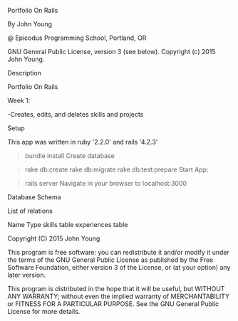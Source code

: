 Portfolio On Rails


By John Young 

@ Epicodus Programming School, Portland, OR

GNU General Public License, version 3 (see below). Copyright (c) 2015 John Young.

Description

Portfolio On Rails

Week 1:

-Creates, edits, and deletes skills and projects

Setup

This app was written in ruby '2.2.0' and rails '4.2.3'

> bundle install
Create database

> rake db:create
> rake db:migrate
> rake db:test:prepare
Start App:

> rails server
Navigate in your browser to localhost:3000

Database Schema

List of relations

Name	    Type
skills	    table
experiences	table



Copyright (C) 2015 John Young

This program is free software: you can redistribute it and/or modify it under the terms of the GNU General Public License as published by the Free Software Foundation, either version 3 of the License, or (at your option) any later version.

This program is distributed in the hope that it will be useful, but WITHOUT ANY WARRANTY; without even the implied warranty of MERCHANTABILITY or FITNESS FOR A PARTICULAR PURPOSE. See the GNU General Public License for more details.

